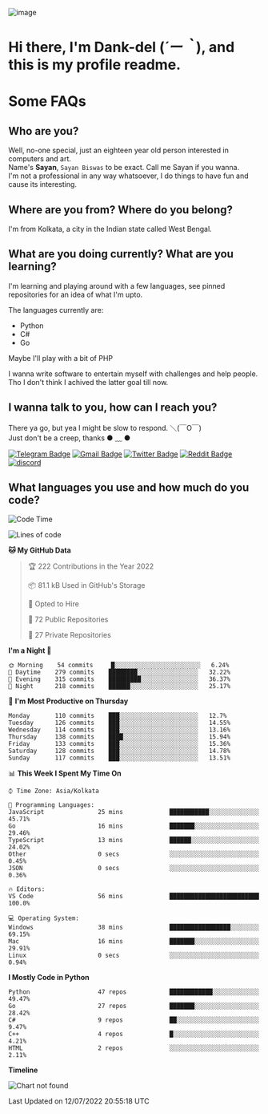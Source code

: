 ![image](https://user-images.githubusercontent.com/63096193/125182844-29f20800-e22f-11eb-8dc9-b0f2d29647bb.png)

# **Hi there, I'm Dank-del (*´ー｀*), and this is my profile readme.**
<!--  [![Profile views](https://gpvc.arturio.dev/dank-del)](https://github.com/dank-del) -->
# Some FAQs

## **Who are you?**

Well, no-one special, just an eighteen year old person interested in computers and art. \
Name's **Sayan**, `Sayan Biswas` to be exact. Call me Sayan if you wanna. \
I'm not a professional in any way whatsoever, I do things to have fun and cause its interesting.

## **Where are you from? Where do you belong?**

I'm from Kolkata, a city in the Indian state called West Bengal.

## **What are you doing currently? What are you learning?**

I'm learning and playing around with a few languages, see pinned repositories for an idea of what I'm upto.

The languages currently are:

- Python
- C#
- Go

Maybe I'll play with a bit of PHP

I wanna write software to entertain myself with challenges and help people. \
Tho I don't think I achived the latter goal till now.

<!--## **Eww, I see a weeb profile.**

Can't help it, it's the best way to hide my face on this account
> Why do people hate weebs .-.

## **Cool, what more interests you?**

My interests are quite, weird. They're scattered all over the place. \
I've been fascinated by music and have studied it since the age of 6, I've performed on stage and on air but yeah now I've been away from that. I specialize in key instruments. \
Another thing that interests me is Media Production, aka, working with audio, video and broadcasting media.

> I just like art in general. also feeds the reason of me being obsessed with Japanese drawings (⋟ ﹏ ⋞)-->

## **I wanna talk to you, how can I reach you?**

There ya go, but yea I might be slow to respond. ＼(￣O￣) \
Just don't be a creep, thanks ● ﹏ ●

[![Telegram Badge](https://img.shields.io/badge/-dank_as_fuck-1ca0f1?style=flat-square&logo=telegram&logoColor=white&link=https://t.me/dank_as_fuck)](https://t.me/dank_as_fuck)
[![Gmail Badge](https://img.shields.io/badge/-chizuru@kanojo.tk-c14438?style=flat-square&logo=Gmail&logoColor=white&link=mailto:chizuru@kanojo.tk)](mailto:chizuru@kanojo.tk)
[![Twitter Badge](https://img.shields.io/twitter/follow/TheDankDel?style=social)](https://twitter.com/TheDankDel)
[![Reddit Badge](https://img.shields.io/reddit/user-karma/combined/dank_as_fuck_?style=social)](https://www.reddit.com/user/dank_as_fuck_/)
[![discord](https://discord-md-badge.vercel.app/api/shield/506536929152466945?style=social)](https://discordapp.com/users/506536929152466945)

## **What languages you use and how much do you code?**

<!--START_SECTION:waka-->
![Code Time](http://img.shields.io/badge/Code%20Time-636%20hrs%2023%20mins-blue)

![Lines of code](https://img.shields.io/badge/From%20Hello%20World%20I%27ve%20Written-761%20Thousand%20lines%20of%20code-blue)

**🐱 My GitHub Data** 

> 🏆 222 Contributions in the Year 2022
 > 
> 📦 81.1 kB Used in GitHub's Storage 
 > 
> 💼 Opted to Hire
 > 
> 📜 72 Public Repositories 
 > 
> 🔑 27 Private Repositories  
 > 
**I'm a Night 🦉** 

```text
🌞 Morning    54 commits     █░░░░░░░░░░░░░░░░░░░░░░░░   6.24% 
🌆 Daytime    279 commits    ████████░░░░░░░░░░░░░░░░░   32.22% 
🌃 Evening    315 commits    █████████░░░░░░░░░░░░░░░░   36.37% 
🌙 Night      218 commits    ██████░░░░░░░░░░░░░░░░░░░   25.17%

```
📅 **I'm Most Productive on Thursday** 

```text
Monday       110 commits    ███░░░░░░░░░░░░░░░░░░░░░░   12.7% 
Tuesday      126 commits    ███░░░░░░░░░░░░░░░░░░░░░░   14.55% 
Wednesday    114 commits    ███░░░░░░░░░░░░░░░░░░░░░░   13.16% 
Thursday     138 commits    ████░░░░░░░░░░░░░░░░░░░░░   15.94% 
Friday       133 commits    ███░░░░░░░░░░░░░░░░░░░░░░   15.36% 
Saturday     128 commits    ███░░░░░░░░░░░░░░░░░░░░░░   14.78% 
Sunday       117 commits    ███░░░░░░░░░░░░░░░░░░░░░░   13.51%

```


📊 **This Week I Spent My Time On** 

```text
⌚︎ Time Zone: Asia/Kolkata

💬 Programming Languages: 
JavaScript               25 mins             ███████████░░░░░░░░░░░░░░   45.71% 
Go                       16 mins             ███████░░░░░░░░░░░░░░░░░░   29.46% 
TypeScript               13 mins             ██████░░░░░░░░░░░░░░░░░░░   24.02% 
Other                    0 secs              ░░░░░░░░░░░░░░░░░░░░░░░░░   0.45% 
JSON                     0 secs              ░░░░░░░░░░░░░░░░░░░░░░░░░   0.36%

🔥 Editors: 
VS Code                  56 mins             █████████████████████████   100.0%

💻 Operating System: 
Windows                  38 mins             █████████████████░░░░░░░░   69.15% 
Mac                      16 mins             ███████░░░░░░░░░░░░░░░░░░   29.91% 
Linux                    0 secs              ░░░░░░░░░░░░░░░░░░░░░░░░░   0.94%

```

**I Mostly Code in Python** 

```text
Python                   47 repos            ████████████░░░░░░░░░░░░░   49.47% 
Go                       27 repos            ███████░░░░░░░░░░░░░░░░░░   28.42% 
C#                       9 repos             ██░░░░░░░░░░░░░░░░░░░░░░░   9.47% 
C++                      4 repos             █░░░░░░░░░░░░░░░░░░░░░░░░   4.21% 
HTML                     2 repos             ░░░░░░░░░░░░░░░░░░░░░░░░░   2.11%

```


**Timeline**

![Chart not found](https://raw.githubusercontent.com/Dank-del/Dank-del/main/charts/bar_graph.png) 


 Last Updated on 12/07/2022 20:55:18 UTC
<!--END_SECTION:waka-->

<!--## **Can I stalk your spotify?**

Um sure.

![OwO Spotify](https://spotify-recently-played-readme.vercel.app/api?user=31fdrsslnr7nvq4ytqwtw7c4rxfm&count=5)-->

